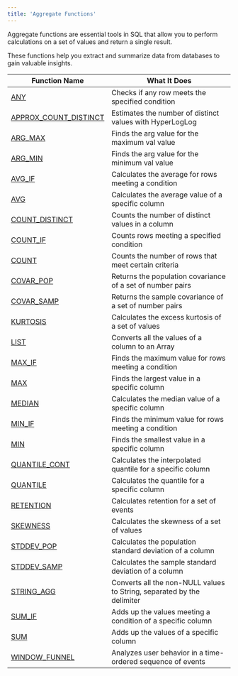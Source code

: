 ```yaml
---
title: 'Aggregate Functions'
---
```


Aggregate functions are essential tools in SQL that allow you to perform calculations on a set of values and return a single result.

These functions help you extract and summarize data from databases to gain valuable insights. 

| Function Name                                               | What It Does                                                | 
|-------------------------------------------------------------|-------------------------------------------------------------|
| [ANY](aggregate-any.md)                                     | Checks if any row meets the specified condition             | 
| [APPROX_COUNT_DISTINCT](aggregate-approx-count-distinct.md) | Estimates the number of distinct values with HyperLogLog    | 
| [ARG_MAX](aggregate-arg-max.md)                             | Finds the arg value for the maximum val value               | 
| [ARG_MIN](aggregate-arg-min.md)                             | Finds the arg value for the minimum val value               | 
| [AVG_IF](aggregate-avg-if.md)                               | Calculates the average for rows meeting a condition         | 
| [AVG](aggregate-avg.md)                                     | Calculates the average value of a specific column           | 
| [COUNT_DISTINCT](aggregate-count-distinct.md)               | Counts the number of distinct values in a column            | 
| [COUNT_IF](aggregate-count-if.md)                           | Counts rows meeting a specified condition                   | 
| [COUNT](aggregate-count.md)                                 | Counts the number of rows that meet certain criteria        | 
| [COVAR_POP](aggregate-covar-pop.md)                         | Returns the population covariance of a set of number pairs  | 
| [COVAR_SAMP](aggregate-covar-samp.md)                       | Returns the sample covariance of a set of number pairs      | 
| [KURTOSIS](aggregate-kurtosis.md)                           | Calculates the excess kurtosis of a set of values           | 
| [LIST](aggregate-list.md)                                   | Converts all the values of a column to an Array             |
| [MAX_IF](aggregate-max-if.md)                               | Finds the maximum value for rows meeting a condition        | 
| [MAX](aggregate-max.md)                                     | Finds the largest value in a specific column                | 
| [MEDIAN](aggregate-median.md)                               | Calculates the median value of a specific column            | 
| [MIN_IF](aggregate-min-if.md)                               | Finds the minimum value for rows meeting a condition        | 
| [MIN](aggregate-min.md)                                     | Finds the smallest value in a specific column               | 
| [QUANTILE_CONT](aggregate-quantile-cont.md)                 | Calculates the interpolated quantile for a specific column  |
| [QUANTILE](aggregate-quantile.md)                           | Calculates the quantile for a specific column               | 
| [RETENTION](aggregate-retention.md)                         | Calculates retention for a set of events                    | 
| [SKEWNESS](aggregate-skewness.md)                           | Calculates the skewness of a set of values                  | 
| [STDDEV_POP](aggregate-stddev-pop.md)                       | Calculates the population standard deviation of a column    | 
| [STDDEV_SAMP](aggregate-stddev-samp.md)                     | Calculates the sample standard deviation of a column        | 
| [STRING_AGG](aggregate-string-agg.md)                       | Converts all the non-NULL values to String, separated by the delimiter |
| [SUM_IF](aggregate-sum-if.md)                               | Adds up the values meeting a condition of a specific column | 
| [SUM](aggregate-sum.md)                                     | Adds up the values of a specific column                     | 
| [WINDOW_FUNNEL](aggregate-windowfunnel.md)                  | Analyzes user behavior in a time-ordered sequence of events | 
